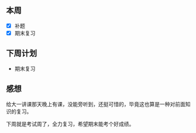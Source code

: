 ## 本周
 - [x] 补题
 - [x] 期末复习
## 下周计划

- 期末复习

## 感想
给大一讲课那天晚上有课，没能旁听到，还挺可惜的，毕竟这也算是一种对前面知识的复习。

下周就是考试周了，全力复习，希望期末能考个好成绩。
